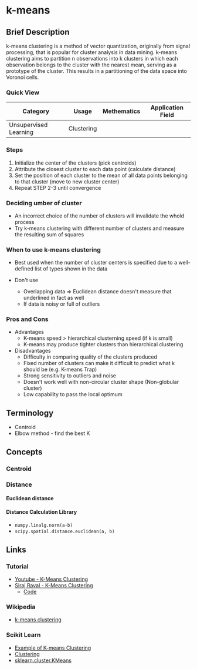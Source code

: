 # k-means

## Brief Description

k-means clustering is a method of vector quantization, originally from signal processing, that is popular for cluster analysis in data mining. k-means clustering aims to partition n observations into k clusters in which each observation belongs to the cluster with the nearest mean, serving as a prototype of the cluster. This results in a partitioning of the data space into Voronoi cells.

### Quick View

Category|Usage|Methematics|Application Field
--------|-----|-----------|-----------------
Unsupervised Learning|Clustering||

### Steps

1. Initialize the center of the clusters (pick centroids)
2. Attribute the closest cluster to each data point (calculate distance)
3. Set the position of each cluster to the mean of all data points belonging to that cluster (move to new cluster center)
4. Repeat STEP 2-3 until convergence

### Deciding umber of cluster

* An incorrect choice of the number of clusters will invalidate the whold process
* Try k-means clustering with different number of clusters and measure the resulting sum of squares

### When to use k-means clustering

* Best used when the number of cluster centers is specified due to a well-defined list of types shown in the data

* Don't use
    * Overlapping data => Euclidean distance doesn't measure that underlined in fact as well
    * If data is noisy or full of outliers

### Pros and Cons

* Advantages
    * K-means speed > hierarchical clusterning speed (if k is small)
    * K-means may produce tighter clusters than hierarchical clustering
* Disadvantages
    * Difficulty in comparing quality of the clusters produced
    * Fixed number of clusters can make it difficult to predict what k should be (e.g. K-means Trap)
    * Strong sensitivity to outliers and noise
    * Doesn't work well with non-circular cluster shape (Non-globular cluster)
    * Low capability to pass the local optimum

## Terminology

* Centroid
* Elbow method - find the best K

## Concepts

### Centroid

### Distance

#### Euclidean distance

#### Distance Calculation Library

* `numpy.linalg.norm(a-b)`
* `scipy.spatial.distance.euclidean(a, b)`

## Links

### Tutorial

* [Youtube - K-Means Clustering](https://youtu.be/3vHqmPF4VBA)
* [Siraj Raval - K-Means Clustering](https://youtu.be/9991JlKnFmk)
    * [Code](https://github.com/llSourcell/k_means_clustering)

### Wikipedia

* [k-means clustering](https://en.wikipedia.org/wiki/K-means_clustering)

### Scikit Learn

* [Example of K-means Clustering](http://scikit-learn.org/stable/auto_examples/cluster/plot_cluster_iris.html#sphx-glr-auto-examples-cluster-plot-cluster-iris-py)
* [Clustering](http://scikit-learn.org/stable/modules/clustering.html)
* [sklearn.cluster.KMeans](http://scikit-learn.org/stable/modules/generated/sklearn.cluster.KMeans.html#sklearn.cluster.KMeans)

